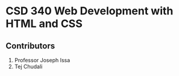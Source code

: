 # CSD 340 Web Development with HTML and CSS

## Contributors
1. Professor Joseph Issa
2. Tej Chudali


